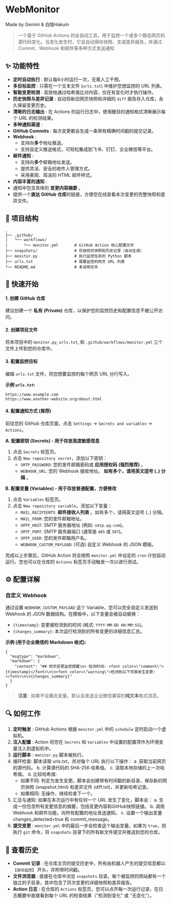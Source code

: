 # WebMonitor

Made by Gemini & 白隐Hakuin

> 一个基于 GitHub Actions 的全自动工具，用于监控一个或多个静态网页的源代码变化。当变化发生时，它会自动保存快照、生成差异报告，并通过 Commit、Webhook 和邮件等多种方式发送通知

## ✨ 功能特性

* **定时自动执行** : 默认每6小时运行一次，无需人工干预。
* **多目标监控** : 只需在一个文本文件 (`urls.txt`) 中维护您想监控的 URL 列表。
* **智能变更检测** : 高效地通过哈希值比对内容，仅在有变化时才执行操作。
* **历史快照与差异记录** : 自动将新旧网页快照和详细的 `diff` 报告存入仓库，永久保留变更历史。
* **清晰的日志输出** : 在 Actions 的运行日志中，使用醒目的通知格式清晰展示每个 URL 的检测结果。
* **多种通知渠道** :
* **GitHub Commits** : 每次变更都会生成一条带有精确时间戳的提交记录。
* **Webhook** :
  * 支持向**多个**地址推送。
  * 支持自定义推送格式，可轻松集成到飞书、钉钉、企业微信等平台。
* **邮件通知** :
  * 支持向**多个**邮箱地址发送。
  * 提供灵活、安全的收件人管理方式。
  * 采用美观、简洁的 HTML 邮件样式。
* **内容丰富的通知** :
* 通知中包含具体的 **变更内容摘要** 。
* 提供一个**直达 GitHub 仓库**的链接，方便您在线查看本次变更的完整快照和差异文件。

## 📂 项目结构

```
.
├── .github/
│   └── workflows/
│       └── monitor.yml       # GitHub Action 核心配置文件
├── snapshots/                # 存放网页快照和历史记录（自动生成）
├── monitor.py                # 执行监控任务的 Python 脚本
├── urls.txt                  # 需要监控的网页 URL 列表
└── README.md                 # 本说明文件

```

## 🚀 快速开始

#### 1. 创建 GitHub 仓库

建议创建一个 **私有 (Private)** 仓库，以保护您的监控历史和配置信息不被公开访问。

#### 2. 创建项目文件

将本项目中的 `monitor.py`, `urls.txt`, 和 `.github/workflows/monitor.yml` 三个文件上传到您的仓库中。

#### 3. 配置监控目标

编辑 `urls.txt` 文件，将您想要监控的每个网页 URL 分行写入。

**示例 `urls.txt`:**

```
https://www.example.com
https://www.another-website.org/about.html

```

#### 4. 配置通知方式 (推荐)

前往您的 GitHub 仓库页面，点击 `Settings` -> `Secrets and variables` -> `Actions`。

**A. 配置密钥 (Secrets) - 用于存放高度敏感信息**

1. 点击 `Secrets` 标签页。
2. 点击 `New repository secret`，添加以下密钥：
   * `SMTP_PASSWORD`: 您的发件邮箱密码或 **应用授权码 (强烈推荐)** 。
   * `WEBHOOK_URL`: 您的 Webhook 接收地址。 **如有多个，请用英文逗号 (`,`) 分隔** 。

**B. 配置变量 (Variables) - 用于存放普通配置，方便修改**

1. 点击 `Variables` 标签页。
2. 点击 `New repository variable`，添加以下变量：
   * `MAIL_RECIPIENTS`:  **邮件接收人列表** 。如有多个，请用英文逗号 (`,`) 分隔。
   * `MAIL_FROM`: 您的发件邮箱地址。
   * `SMTP_HOST`: SMTP 服务器地址 (例如: `smtp.qq.com`)。
   * `SMTP_PORT`: SMTP 服务器端口 (通常是 `465` 或 `587`)。
   * `SMTP_USER`: 您的发件邮箱用户名。
   * `WEBHOOK_CUSTOM_PAYLOAD`: (可选) 自定义 Webhook 的 JSON 模板。

完成以上步骤后，GitHub Action 将会按照 `monitor.yml` 中设定的 `cron` 计划自动运行。您也可以在仓库的 `Actions` 标签页手动触发一次以进行测试。

## ⚙️ 配置详解

### 自定义 Webhook

通过设置 `WEBHOOK_CUSTOM_PAYLOAD` 这个 Variable，您可以完全自定义发送到 Webhook 的 JSON 数据结构。在模板中，以下变量会被自动替换：

* `{timestamp}`: 变更被检测到的时间 (格式: `YYYY-MM-DD HH:MM:SS`)。
* `{changes_summary}`: 本次运行检测到的所有变更的详细信息汇总。

**示例 (用于企业微信的 Markdown 格式):**

```
{
  "msgtype": "markdown",
  "markdown": {
    "content": "## 网页变更监控提醒\n> 检测时间: <font color=\"comment\">{timestamp}</font>\n\n<font color=\"warning\">检测到以下页面发生变更:</font>\n\n{changes_summary}"
  }
}

```

> **注意** : 如果不设置此变量，默认会发送企业微信兼容的**纯文本**格式消息。

## 🔍 如何工作

1. **定时触发** : GitHub Actions 根据 `monitor.yml` 中的 `schedule` 定时启动一个虚拟机。
2. **注入配置** : Action 将您在 `Secrets` 和 `Variables` 中设置的配置项作为环境变量注入到虚拟机中。
3. **运行脚本** : `monitor.py` 脚本被执行。
4. 循环检查: 脚本读取 urls.txt，并对每个 URL 执行以下操作：
   a. 获取当前网页的源代码。
   b. 计算源代码的 SHA-256 哈希值。
   c. 读取本地存储的上一次哈希值。
   d. 比较哈希值:
   - 如果不同: 判定为发生变更。脚本会创建带有时间戳的新目录，保存新的网页快照 (snapshot.html) 和差异文件 (diff.txt)，并更新哈希记录。
   - 如果相同: 无操作，继续检查下一个。
5. 汇总与通知: 如果在本次运行中有任何一个 URL 发生了变化，脚本会：
   a. 生成一份包含所有变更信息的摘要，包括变更内容和GitHub快照链接。
   b. 调用 Webhook 和邮件功能，向所有配置的地址发送通知。
   c. 设置一个输出变量 changes_detected=true 和 commit_message。
6. **提交变更** : `monitor.yml` 中的最后一步会检查这个输出变量。如果为 `true`，则执行 `git` 命令，将 `snapshots` 目录下的所有新文件提交并推送到您的仓库。

## 📜 查看历史

* **Commit 记录** : 在仓库主页的提交历史中，所有由机器人产生的提交信息都以 `【自动监控】` 开头，并附带时间戳。
* **文件浏览器** : 直接在仓库中浏览 `snapshots` 目录。每个被监控的网站都有一个独立的子目录，其中包含了历次变更的详细快照和差异报告。
* **Action 日志** : 在仓库的 `Actions` 标签页，您可以点开每一次运行记录，在日志概要中直接看到每个 URL 的检查结果（"检测到变化" 或 "无变化"）。
